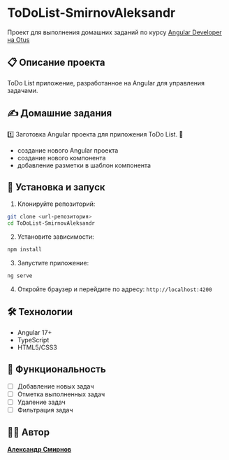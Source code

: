 # ToDoList-SmirnovAleksandr

Проект для выполнения домашних заданий по курсу [Angular Developer на Otus](https://otus.ru/lessons/angular-developer/)

## 📋 Описание проекта

ToDo List приложение, разработанное на Angular для управления задачами.

## ✍️ Домашние задания

1️⃣ Заготовка Angular проекта для приложения ToDo List. 💬

- создание нового Angular проекта
- создание нового компонента
- добавление разметки в шаблон компонента

## 🚀 Установка и запуск

1. Клонируйте репозиторий:

```bash
git clone <url-репозитория>
cd ToDoList-SmirnovAleksandr
```

2. Установите зависимости:

```bash
npm install
```

3. Запустите приложение:

```bash
ng serve
```

4. Откройте браузер и перейдите по адресу: `http://localhost:4200`

## 🛠️ Технологии

- Angular 17+
- TypeScript
- HTML5/CSS3

## 📝 Функциональность

- [ ] Добавление новых задач
- [ ] Отметка выполненных задач
- [ ] Удаление задач
- [ ] Фильтрация задач

## 👨‍💻 Автор

**[Александр Смирнов](https://github.com/smirnov-alex)**
